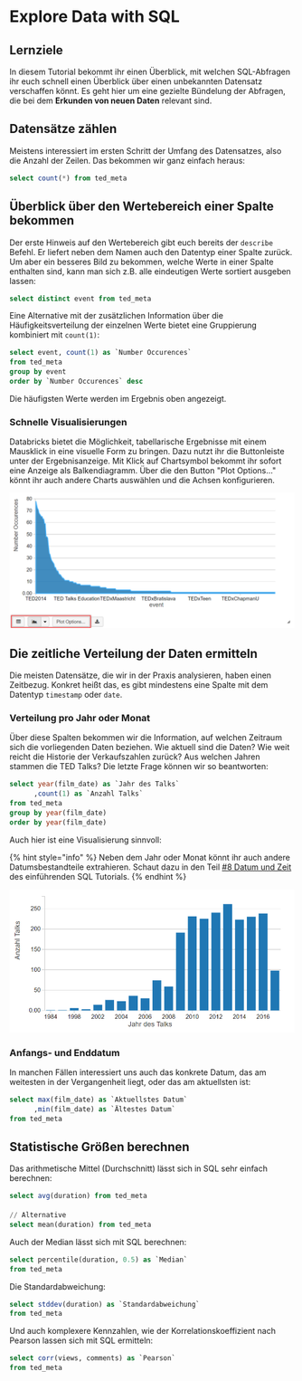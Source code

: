 # Explore Data with SQL

## Lernziele

In diesem Tutorial bekommt ihr einen Überblick, mit welchen SQL-Abfragen ihr euch schnell einen Überblick über einen unbekannten Datensatz verschaffen könnt. Es geht hier um eine gezielte Bündelung der Abfragen, die bei dem **Erkunden von neuen Daten** relevant sind.

## Datensätze zählen

Meistens interessiert im ersten Schritt der Umfang des Datensatzes, also die Anzahl der Zeilen. Das bekommen wir ganz einfach heraus:

```sql
select count(*) from ted_meta
```

## Überblick über den Wertebereich einer Spalte bekommen

Der erste Hinweis auf den Wertebereich gibt euch bereits der `describe` Befehl. Er liefert neben dem Namen auch den Datentyp einer Spalte zurück. Um aber ein besseres Bild zu bekommen, welche Werte in einer Spalte enthalten sind, kann man sich z.B. alle eindeutigen Werte sortiert ausgeben lassen:

```sql
select distinct event from ted_meta
```

Eine Alternative mit der zusätzlichen Information über die Häufigkeitsverteilung der einzelnen Werte bietet  eine Gruppierung kombiniert mit `count(1)`:

```sql
select event, count(1) as `Number Occurences`
from ted_meta
group by event
order by `Number Occurences` desc
```

Die häufigsten Werte werden im Ergebnis oben angezeigt.

### Schnelle Visualisierungen

Databricks bietet die Möglichkeit, tabellarische Ergebnisse mit einem Mausklick in eine visuelle Form zu bringen. Dazu nutzt ihr die Buttonleiste unter der Ergebnisanzeige. Mit Klick auf Chartsymbol bekommt ihr sofort eine Anzeige als Balkendiagramm. Über die den Button "Plot Options..." könnt ihr auch andere Charts auswählen und die Achsen konfigurieren.

![Die Anzahl Talks pro Event als Area-Chart.](../../.gitbook/assets/image%20%2834%29.png)

## Die zeitliche Verteilung der Daten ermitteln

Die meisten Datensätze, die wir in der Praxis analysieren, haben einen Zeitbezug. Konkret heißt das, es gibt mindestens eine Spalte mit dem Datentyp `timestamp` oder `date`.

### Verteilung pro Jahr oder Monat

Über diese Spalten bekommen wir die Information, auf welchen Zeitraum sich die vorliegenden Daten beziehen. Wie aktuell sind die Daten? Wie weit reicht die Historie der Verkaufszahlen zurück? Aus welchen Jahren stammen die TED Talks? Die letzte Frage können wir so beantworten:

```sql
select year(film_date) as `Jahr des Talks`
      ,count(1) as `Anzahl Talks`
from ted_meta
group by year(film_date)
order by year(film_date)
```

Auch hier ist eine Visualisierung sinnvoll:

{% hint style="info" %}
Neben dem Jahr oder Monat könnt ihr auch andere Datumsbestandteile extrahieren. Schaut dazu in den Teil [\#8 Datum und Zeit](../sql-advanced/date-and-time-with-sql.md) des einführenden SQL Tutorials.
{% endhint %}

![](../../.gitbook/assets/image%20%288%29.png)

### Anfangs- und Enddatum

In manchen Fällen interessiert uns auch das konkrete Datum, das am weitesten in der Vergangenheit liegt, oder das am aktuellsten ist:

```sql
select max(film_date) as `Aktuellstes Datum`
      ,min(film_date) as `Ältestes Datum`
from ted_meta
```

## Statistische Größen berechnen

Das arithmetische Mittel \(Durchschnitt\) lässt sich in SQL sehr einfach berechnen:

```sql
select avg(duration) from ted_meta

// Alternative
select mean(duration) from ted_meta
```

Auch der Median lässt sich mit SQL berechnen:

```sql
select percentile(duration, 0.5) as `Median`
from ted_meta
```

Die Standardabweichung:

```sql
select stddev(duration) as `Standardabweichung`
from ted_meta
```

Und auch komplexere Kennzahlen, wie der Korrelationskoeffizient nach Pearson lassen sich mit SQL ermitteln:

```sql
select corr(views, comments) as `Pearson`
from ted_meta
```

